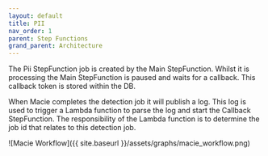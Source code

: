 ```yaml
---
layout: default
title: PII
nav_order: 1
parent: Step Functions
grand_parent: Architecture
---
```


<!--
Copyright Amazon.com, Inc. or its affiliates. All Rights Reserved.
SPDX-License-Identifier: MIT-0
-->

The Pii StepFunction job is created by the Main StepFunction. Whilst it is processing the Main StepFunction is paused and waits for a callback. This callback token is stored within the DB.

When Macie completes the detection job it will publish a log. This log is used to trigger a Lambda function to parse the log and start the Callback StepFunction. The responsibility of the Lambda function is to determine the job id that relates to this detection job.

![Macie Workflow]({{ site.baseurl }}/assets/graphs/macie_workflow.png)